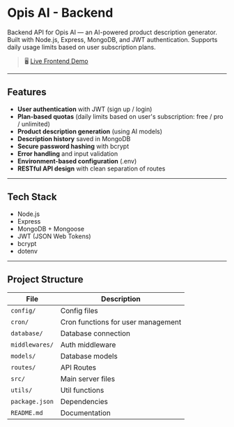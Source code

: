 # Opis AI - Backend

Backend API for Opis AI — an AI-powered product description generator.  
Built with Node.js, Express, MongoDB, and JWT authentication. Supports daily usage limits based on user subscription plans.

> 🖥️ [Live Frontend Demo](https://denchal.github.io)

---

## Features

- **User authentication** with JWT (sign up / login)
- **Plan-based quotas** (daily limits based on user's subscription: free / pro / unlimited)
- **Product description generation** (using AI models)
- **Description history** saved in MongoDB
- **Secure password hashing** with bcrypt
- **Error handling** and input validation
- **Environment-based configuration** (.env)
- **RESTful API design** with clean separation of routes

---

## Tech Stack

- Node.js
- Express
- MongoDB + Mongoose
- JWT (JSON Web Tokens)
- bcrypt
- dotenv

---

## Project Structure

| File                    | Description                   |
|-------------------------|-------------------------------|
| `config/`           | Config files          |
| `cron/`           | Cron functions for user management          |
| `database/`           | Database connection          |
| `middlewares/`           | Auth middleware          |
| `models/`           | Database models            |
| `routes/`           |  API Routes                  |
| `src/`           | Main server files          |
| `utils/`            | Util functions            |
| `package.json`          | Dependencies           |
| `README.md`             | Documentation         |

